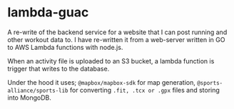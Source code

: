 # lambda-guac

A re-write of the backend service for a website that I can post running and other workout data to. I have re-written it from a web-server written in GO to AWS Lambda functions with node.js.

When an activity file is uploaded to an S3 bucket, a lambda function is trigger that writes to the database. 

Under the hood it uses; `@mapbox/mapbox-sdk` for map generation, `@sports-alliance/sports-lib` for converting `.fit, .tcx or .gpx` files and storing into MongoDB. 

